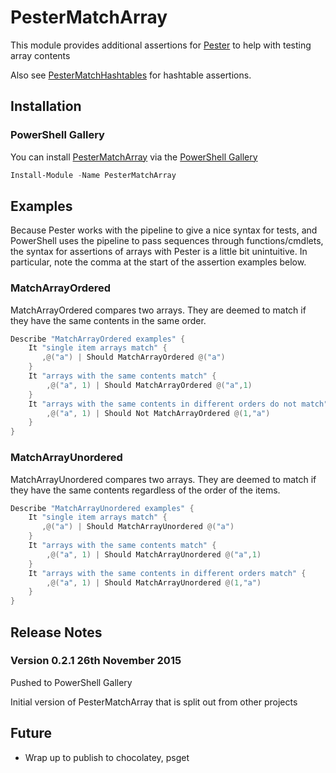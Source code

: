 # PesterMatchArray
This module provides additional assertions for [Pester](https://github.com/pester/Pester) to help with testing array contents

Also see [PesterMatchHashtables](https://github.com/stuartleeks/PesterMatchHashtables) for hashtable assertions.


## Installation

### PowerShell Gallery

You can install [PesterMatchArray](https://www.powershellgallery.com/packages/PesterMatchArray/) via the [PowerShell Gallery](https://www.powershellgallery.com/)

```powershell
Install-Module -Name PesterMatchArray
```

## Examples
Because Pester works with the pipeline to give a nice syntax for tests, 
and PowerShell uses the pipeline to pass sequences through functions/cmdlets, 
the syntax for assertions of arrays with Pester is a little bit unintuitive.
In particular, note the comma at the start of the assertion examples below.

### MatchArrayOrdered
MatchArrayOrdered compares two arrays. They are deemed to match if they have the same contents in the same order.

```powershell
Describe "MatchArrayOrdered examples" {
	It "single item arrays match" {
       ,@("a") | Should MatchArrayOrdered @("a")
    }
    It "arrays with the same contents match" {
        ,@("a", 1) | Should MatchArrayOrdered @("a",1)
    }
    It "arrays with the same contents in different orders do not match" {
        ,@("a", 1) | Should Not MatchArrayOrdered @(1,"a")
    }
}
```

### MatchArrayUnordered
MatchArrayUnordered compares two arrays. They are deemed to match if they have the same contents regardless of the order of the items.

```powershell
Describe "MatchArrayUnordered examples" {
	It "single item arrays match" {
       ,@("a") | Should MatchArrayUnordered @("a")
    }
    It "arrays with the same contents match" {
        ,@("a", 1) | Should MatchArrayUnordered @("a",1)
    }
    It "arrays with the same contents in different orders match" {
        ,@("a", 1) | Should MatchArrayUnordered @(1,"a")
    }
}
```

## Release Notes

### Version 0.2.1 26th November 2015
Pushed to PowerShell Gallery

Initial version of PesterMatchArray that is split out from other projects

## Future
* Wrap up to publish to chocolatey, psget